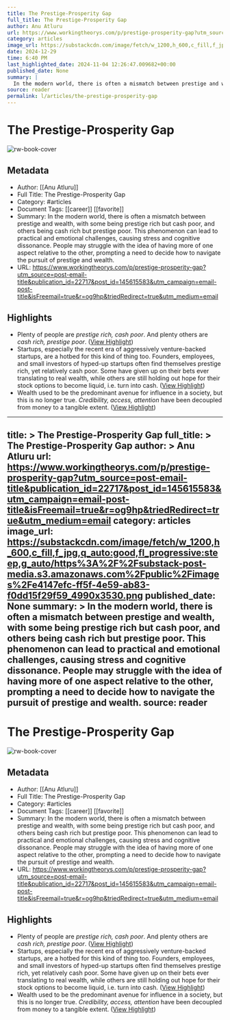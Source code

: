 ```yaml
---
title: The Prestige-Prosperity Gap
full_title: The Prestige-Prosperity Gap
author: Anu Atluru
url: https://www.workingtheorys.com/p/prestige-prosperity-gap?utm_source=post-email-title&publication_id=22717&post_id=145615583&utm_campaign=email-post-title&isFreemail=true&r=og9hp&triedRedirect=true&utm_medium=email
category: articles
image_url: https://substackcdn.com/image/fetch/w_1200,h_600,c_fill,f_jpg,q_auto:good,fl_progressive:steep,g_auto/https%3A%2F%2Fsubstack-post-media.s3.amazonaws.com%2Fpublic%2Fimages%2Fe4147efc-ff5f-4e59-ab83-f0dd15f29f59_4990x3530.png
date: 2024-12-29
time: 6:40 PM
last_highlighted_date: 2024-11-04 12:26:47.009682+00:00
published_date: None
summary: |
  In the modern world, there is often a mismatch between prestige and wealth, with some being prestige rich but cash poor, and others being cash rich but prestige poor. This phenomenon can lead to practical and emotional challenges, causing stress and cognitive dissonance. People may struggle with the idea of having more of one aspect relative to the other, prompting a need to decide how to navigate the pursuit of prestige and wealth.
source: reader
permalink: l/articles/the-prestige-prosperity-gap
---
```

# The Prestige-Prosperity Gap

![rw-book-cover](https://substackcdn.com/image/fetch/w_1200,h_600,c_fill,f_jpg,q_auto:good,fl_progressive:steep,g_auto/https%3A%2F%2Fsubstack-post-media.s3.amazonaws.com%2Fpublic%2Fimages%2Fe4147efc-ff5f-4e59-ab83-f0dd15f29f59_4990x3530.png)

## Metadata
- Author: [[Anu Atluru]]
- Full Title: The Prestige-Prosperity Gap
- Category: #articles
- Document Tags: [[career]] [[favorite]] 
- Summary: In the modern world, there is often a mismatch between prestige and wealth, with some being prestige rich but cash poor, and others being cash rich but prestige poor. This phenomenon can lead to practical and emotional challenges, causing stress and cognitive dissonance. People may struggle with the idea of having more of one aspect relative to the other, prompting a need to decide how to navigate the pursuit of prestige and wealth.
- URL: https://www.workingtheorys.com/p/prestige-prosperity-gap?utm_source=post-email-title&publication_id=22717&post_id=145615583&utm_campaign=email-post-title&isFreemail=true&r=og9hp&triedRedirect=true&utm_medium=email

## Highlights
- Plenty of people are *prestige rich, cash poor*. And plenty others are *cash rich, prestige poor*. ([View Highlight](https://read.readwise.io/read/01jbvj6kagkkjwyv2trexrqkrm))
- Startups, especially the recent era of aggressively venture-backed startups, are a hotbed for this kind of thing too. Founders, employees, and small investors of hyped-up startups often find themselves prestige rich, yet relatively cash poor. Some have given up on their bets ever translating to real wealth, while others are still holding out hope for their stock options to become liquid, i.e. turn into cash. ([View Highlight](https://read.readwise.io/read/01jbvj8avrgp2x23tzjh7txtnz))
- Wealth used to be the predominant avenue for influence in a society, but this is no longer true. *Credibility, access, attention* have been decoupled from money to a tangible extent. ([View Highlight](https://read.readwise.io/read/01jbvj8njmf1ax8gt8zqe86ade))


---
title: >
  The Prestige-Prosperity Gap
full_title: >
  The Prestige-Prosperity Gap
author: >
  Anu Atluru
url: https://www.workingtheorys.com/p/prestige-prosperity-gap?utm_source=post-email-title&publication_id=22717&post_id=145615583&utm_campaign=email-post-title&isFreemail=true&r=og9hp&triedRedirect=true&utm_medium=email
category: articles
image_url: https://substackcdn.com/image/fetch/w_1200,h_600,c_fill,f_jpg,q_auto:good,fl_progressive:steep,g_auto/https%3A%2F%2Fsubstack-post-media.s3.amazonaws.com%2Fpublic%2Fimages%2Fe4147efc-ff5f-4e59-ab83-f0dd15f29f59_4990x3530.png
published_date: None
summary: >
  In the modern world, there is often a mismatch between prestige and wealth, with some being prestige rich but cash poor, and others being cash rich but prestige poor. This phenomenon can lead to practical and emotional challenges, causing stress and cognitive dissonance. People may struggle with the idea of having more of one aspect relative to the other, prompting a need to decide how to navigate the pursuit of prestige and wealth.
source: reader
---
# The Prestige-Prosperity Gap

![rw-book-cover](https://substackcdn.com/image/fetch/w_1200,h_600,c_fill,f_jpg,q_auto:good,fl_progressive:steep,g_auto/https%3A%2F%2Fsubstack-post-media.s3.amazonaws.com%2Fpublic%2Fimages%2Fe4147efc-ff5f-4e59-ab83-f0dd15f29f59_4990x3530.png)

## Metadata
- Author: [[Anu Atluru]]
- Full Title: The Prestige-Prosperity Gap
- Category: #articles
- Document Tags: [[career]] [[favorite]] 
- Summary: In the modern world, there is often a mismatch between prestige and wealth, with some being prestige rich but cash poor, and others being cash rich but prestige poor. This phenomenon can lead to practical and emotional challenges, causing stress and cognitive dissonance. People may struggle with the idea of having more of one aspect relative to the other, prompting a need to decide how to navigate the pursuit of prestige and wealth.
- URL: https://www.workingtheorys.com/p/prestige-prosperity-gap?utm_source=post-email-title&publication_id=22717&post_id=145615583&utm_campaign=email-post-title&isFreemail=true&r=og9hp&triedRedirect=true&utm_medium=email

## Highlights
- Plenty of people are *prestige rich, cash poor*. And plenty others are *cash rich, prestige poor*. ([View Highlight](https://read.readwise.io/read/01jbvj6kagkkjwyv2trexrqkrm))
- Startups, especially the recent era of aggressively venture-backed startups, are a hotbed for this kind of thing too. Founders, employees, and small investors of hyped-up startups often find themselves prestige rich, yet relatively cash poor. Some have given up on their bets ever translating to real wealth, while others are still holding out hope for their stock options to become liquid, i.e. turn into cash. ([View Highlight](https://read.readwise.io/read/01jbvj8avrgp2x23tzjh7txtnz))
- Wealth used to be the predominant avenue for influence in a society, but this is no longer true. *Credibility, access, attention* have been decoupled from money to a tangible extent. ([View Highlight](https://read.readwise.io/read/01jbvj8njmf1ax8gt8zqe86ade))


